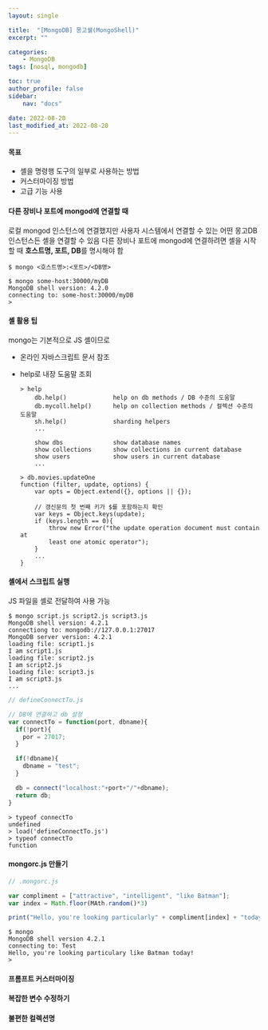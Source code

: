 ```yaml
---
layout: single

title:  "[MongoDB] 몽고쉘(MongoShell)"
excerpt: ""

categories: 
    - MongoDB
tags: [nosql, mongodb]

toc: true
author_profile: false
sidebar:
    nav: "docs"

date: 2022-08-20
last_modified_at: 2022-08-20
---
```


#### 목표
- 셸을 명령행 도구의 일부로 사용하는 방법
- 커스터마이징 방법
- 고급 기능 사용

#### 다른 장비나 포트에 mongod에 연결할 때
로컬 mongod 인스턴스에 연결했지만 사용자 시스템에서 연결할 수 있는 어떤 몽고DB 인스턴스든 셸을 연결할 수 있음
다른 장비나 포트에 mongod에 연결하려면 셸을 시작할 때 **호스트명, 포트, DB**를 명시해야 함
``` shell
$ mongo <호스트명>:<포트>/<DB명>

$ mongo some-host:30000/myDB
MongoDB shell version: 4.2.0
connecting to: some-host:30000/myDB
>
```

#### 셸 활용 팁
mongo는 기본적으로 JS 셸이므로 
- 온라인 자바스크립트 문서 참조
- help로 내장 도움말 조회
  ``` shell
  > help
      db.help()             help on db methods / DB 수준의 도움말
      db.mycoll.help()      help on collection methods / 컬렉션 수준의 도움말
      sh.help()             sharding helpers
      ...

      show dbs              show database names
      show collections      show collections in current database
      show users            show users in current database
      ...
  ```

  ``` shell
  > db.movies.updateOne
  function (filter, update, options) {
      var opts = Object.extend({}, options || {});

      // 갱신문의 첫 번째 키가 $를 포함하는지 확인
      var keys = Object.keys(update);
      if (keys.length == 0){
          throw new Error("the update operation document must contain at
          least one atomic operator");
      }
      ...
  }
  ```
  
#### 셸에서 스크립트 실행
JS 파일을 셸로 전달하여 사용 가능
``` shell
$ mongo script.js script2.js script3.js
MongoDB shell version: 4.2.1
connectiong to: mongodb://127.0.0.1:27017
MongoDB server version: 4.2.1
loading file: script1.js
I am script1.js
loading file: script2.js
I am script2.js
loading file: script3.js
I am script3.js
...
```


``` js
// defineConnectTo.js

// DB에 연결하고 db 설정
var connectTo = function(port, dbname){
  if(!port){
    por = 27017;
  }

  if(!dbname){
    dbname = "test";
  }

  db = connect("localhost:"+port+"/"+dbname);
  return db;
}
```

``` shell
> typeof connectTo
undefined
> load('defineConnectTo.js')
> typeof connectTo
function

```

#### mongorc.js 만들기
``` js
// .mongorc.js

var compliment = ["attractive", "intelligent", "like Batman"];
var index = Math.floor(MAth.random()*3)

print("Hello, you're looking particularly" + compliment[index] + "today!");
```

``` 
$ mongo
MongoDB shell version 4.2.1
connecting to: Test
Hello, you're looking particulary like Batman today!
>
```

#### 프롬프트 커스터마이징

#### 복잡한 변수 수정하기

#### 불편한 컬렉션명


